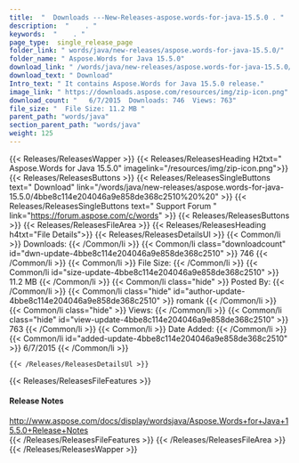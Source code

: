 ```yaml
---
title:  "  Downloads ---New-Releases-aspose.words-for-java-15.5.0 . " 
description:  "    . " 
keywords:  "    . " 
page_type:  single_release_page
folder_link: " words/java/new-releases/aspose.words-for-java-15.5.0/"
folder_name: " Aspose.Words for Java 15.5.0"
download_link: " /words/java/new-releases/aspose.words-for-java-15.5.0/4bbe8c114e204046a9e858de368c2510"
download_text: " Download"
Intro_text: " It contains Aspose.Words for Java 15.5.0 release."
image_link: " https://downloads.aspose.com/resources/img/zip-icon.png"
download_count: "   6/7/2015  Downloads: 746  Views: 763"
file_size: "  File Size: 11.2 MB "
parent_path: "words/java"
section_parent_path: "words/java"
weight: 125 
---
```


{{< Releases/ReleasesWapper >}}
  {{< Releases/ReleasesHeading H2txt=" Aspose.Words for Java 15.5.0" imagelink="/resources/img/zip-icon.png">}}
  {{< Releases/ReleasesButtons >}}
    {{< Releases/ReleasesSingleButtons text=" Download" link="/words/java/new-releases/aspose.words-for-java-15.5.0/4bbe8c114e204046a9e858de368c2510%20%20" >}}
    {{< Releases/ReleasesSingleButtons text=" Support Forum " link="https://forum.aspose.com/c/words" >}}
  {{< Releases/ReleasesButtons >}}
  {{< Releases/ReleasesFileArea >}}
    {{< Releases/ReleasesHeading h4txt="File Details">}}
    {{< Releases/ReleasesDetailsUl >}}
            {{< Common/li  >}} Downloads: {{< /Common/li >}} 
      {{< Common/li class="downloadcount" id="dwn-update-4bbe8c114e204046a9e858de368c2510" >}} 746 {{< /Common/li >}} 
      {{< Common/li  >}} File Size: {{< /Common/li >}} 
      {{< Common/li id="size-update-4bbe8c114e204046a9e858de368c2510" >}} 11.2 MB {{< /Common/li >}} 
      {{< Common/li  class="hide" >}} Posted By: {{< /Common/li >}} 
      {{< Common/li class="hide" id="author-update-4bbe8c114e204046a9e858de368c2510" >}} romank {{< /Common/li >}} 
      {{< Common/li class="hide"  >}} Views: {{< /Common/li >}} 
      {{< Common/li class="hide" id="view-update-4bbe8c114e204046a9e858de368c2510" >}} 763 {{< /Common/li >}} 
      {{< Common/li  >}} Date Added: {{< /Common/li >}} 
      {{< Common/li id="added-update-4bbe8c114e204046a9e858de368c2510" >}} 6/7/2015 {{< /Common/li >}} 

    {{< /Releases/ReleasesDetailsUl >}}

  {{< Releases/ReleasesFileFeatures >}}
      <h4>Release Notes</h4><div><a href="http://www.aspose.com/docs/display/wordsjava/Aspose.Words+for+Java+15.5.0+Release+Notes">http://www.aspose.com/docs/display/wordsjava/Aspose.Words+for+Java+15.5.0+Release+Notes</a></div>
  {{< /Releases/ReleasesFileFeatures >}}
 {{< /Releases/ReleasesFileArea >}}
{{< /Releases/ReleasesWapper >}}


